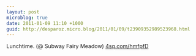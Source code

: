 ```yaml
---
layout: post
microblog: true
date: 2011-01-09 11:10 +1000
guid: http://desparoz.micro.blog/2011/01/09/t23909352989523968.html
---
```

Lunchtime. (@ Subway Fairy Meadow) [4sq.com/hmfpfD](http://4sq.com/hmfpfD)
